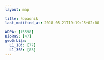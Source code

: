 ```yaml
---
layout: map

title: Kopaonik
last_modified_at: 2018-05-21T19:19:15+02:00

WDPA: [15598]
BioRaS: [47]
geoSrbija:
  L1_183: [77]
  L1_362: [83]
---
```

